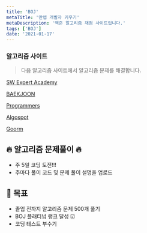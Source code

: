 ```yaml
---
title: 'BOJ'
metaTitle: '만렙 개발자 키우기'
metaDescription: '백준 알고리즘 채점 사이트입니다.'
tags: ['BOJ']
date: '2021-01-17'
---
```


### 알고리즘 사이트

> 다음 알고리즘 사이트에서 알고리즘 문제를 해결합니다.

[SW Expert Academy](https://swexpertacademy.com/main/main.do)

[BAEKJOON](https://www.acmicpc.net/)

[Programmers](https://programmers.co.kr/learn/challenges?tab=all_challenges)

[Algospot](https://www.algospot.com/)

[Goorm](https://level.goorm.io/?_ga=2.130865935.1236029091.1610815174-1865679688.1610431860)

## 🔥 알고리즘 문제풀이 🔥

- 주 5일 코딩 도전!!!
- 주마다 풀이 코드 및 문제 풀이 설명을 업로드

## 📝 목표

- 졸업 전까지 알고리즘 문제 500개 풀기
- BOJ 플래티넘 랭크 달성 ☑
- 코딩 테스트 부수기
